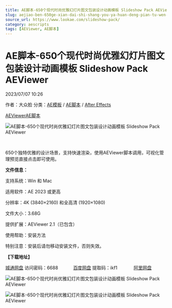 ```yaml
---
title: AE脚本-650个现代时尚优雅幻灯片图文包装设计动画模板 Slideshow Pack AEViewer
slug: aejiao-ben-650ge-xian-dai-shi-shang-you-ya-huan-deng-pian-tu-wen-bao-zhuang-she-ji-dong-hua-mo-ban-slideshow-pack-aeviewer
source_url: https://www.lookae.com/slideshow-pack/
category: aescripts
tags: [AEViewer, AE脚本]
---
```

# AE脚本-650个现代时尚优雅幻灯片图文包装设计动画模板 Slideshow Pack AEViewer

2023/07/07 10:26

作者：大众脸
分类：[AE模板](https://www.lookae.com/after-effects/other-after-effects/) / [AE脚本](https://www.lookae.com/after-effects/aescripts/) / [After Effects](https://www.lookae.com/after-effects/)

[AEViewer](https://www.lookae.com/tag/aeviewer/)[AE脚本](https://www.lookae.com/tag/ae%e8%84%9a%e6%9c%ac/)

![AE脚本-650个现代时尚优雅幻灯片图文包装设计动画模板 Slideshow Pack AEViewer](https://www.lookae.com/wp-content/uploads/2023/07/46302611.jpg "AE脚本-650个现代时尚优雅幻灯片图文包装设计动画模板 Slideshow Pack AEViewer-LookAE.com")

﻿

650个独特优雅的设计场景，支持快速渲染，使用AEViewer脚本调用，可视化管理预览直接点击即可使用。

**文件信息：**

支持系统：Win 和 Mac

适用软件：AE 2023 或更高

分辨率：4K (3840×2160) 和全高清 (1920×1080)

文件大小：3.68G

提供扩展：AEViewer 2.1（已包含）

使用帮助：安装方法

特别注意：安装后请勿移动安装文件，否则失效。

**【下载地址】**

[城通网盘](https://url70.ctfile.com/f/2827370-883263846-7bbcb4?p=4431) 访问密码：6688            [百度网盘](https://pan.baidu.com/s/10s3XHxQm7UfBk9rF0yqelA?pwd=ikf1) 提取码：ikf1             [阿里网盘](https://www.aliyundrive.com/s/sXHoYqBzpLC)

![AE脚本-650个现代时尚优雅幻灯片图文包装设计动画模板 Slideshow Pack AEViewer](https://camo.envatousercontent.com/8d933f1731968f0322b38beda037c224164e6514/68747470733a2f2f692e6962622e636f2f53333639327a4e2f322e6a7067 "AE脚本-650个现代时尚优雅幻灯片图文包装设计动画模板 Slideshow Pack AEViewer-LookAE.com")

![AE脚本-650个现代时尚优雅幻灯片图文包装设计动画模板 Slideshow Pack AEViewer](https://camo.envatousercontent.com/8afc5a390cf2f687e1d124f5b0d51f22344122ec/68747470733a2f2f692e6962622e636f2f46684a6e7435312f352e6a7067 "AE脚本-650个现代时尚优雅幻灯片图文包装设计动画模板 Slideshow Pack AEViewer-LookAE.com")

